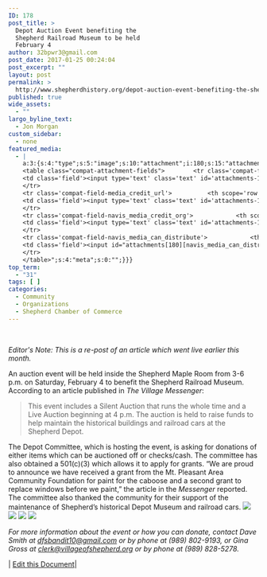 ```yaml
---
ID: 178
post_title: >
  Depot Auction Event benefiting the
  Shepherd Railroad Museum to be held
  February 4
author: 32bpwr3@gmail.com
post_date: 2017-01-25 00:24:04
post_excerpt: ""
layout: post
permalink: >
  http://www.shepherdhistory.org/depot-auction-event-benefiting-the-shepherd-railroad-museum-to-be-held-february-4/
published: true
wide_assets:
  - ""
largo_byline_text:
  - Jon Morgan
custom_sidebar:
  - none
featured_media:
  - |
    a:3:{s:4:"type";s:5:"image";s:10:"attachment";i:180;s:15:"attachment_data";a:33:{s:2:"id";i:180;s:5:"title";s:10:"word-image";s:8:"filename";s:17:"word-image-1.jpeg";s:3:"url";s:75:"http://www.shepherdhistory.org/wp-content/uploads/2017/01/word-image-1.jpeg";s:4:"link";s:126:"http://www.shepherdhistory.org/depot-auction-event-benefiting-the-shepherd-railroad-museum-to-be-held-february-4/word-image-2/";s:3:"alt";s:0:"";s:6:"author";s:1:"1";s:11:"description";s:0:"";s:7:"caption";s:0:"";s:4:"name";s:12:"word-image-2";s:6:"status";s:7:"inherit";s:10:"uploadedTo";i:178;s:4:"date";i:1485303447000;s:8:"modified";i:1485303447000;s:9:"menuOrder";i:0;s:4:"mime";s:10:"image/jpeg";s:4:"type";s:5:"image";s:7:"subtype";s:4:"jpeg";s:4:"icon";s:67:"http://www.shepherdhistory.org/wp-includes/images/media/default.png";s:13:"dateFormatted";s:16:"January 25, 2017";s:6:"nonces";a:3:{s:6:"update";s:10:"87fe9e978d";s:6:"delete";s:10:"16afb8da6d";s:4:"edit";s:10:"590146b67f";}s:8:"editLink";s:69:"http://www.shepherdhistory.org/wp-admin/post.php?post=180&action=edit";s:4:"meta";b:0;s:10:"authorName";s:17:"32bpwr3@gmail.com";s:14:"uploadedToLink";s:69:"http://www.shepherdhistory.org/wp-admin/post.php?post=178&action=edit";s:15:"uploadedToTitle";s:81:"Depot Auction Event benefiting the Shepherd Railroad Museum to be held February 4";s:15:"filesizeInBytes";i:312143;s:21:"filesizeHumanReadable";s:6:"305 KB";s:6:"height";i:1524;s:5:"width";i:2032;s:11:"orientation";s:9:"landscape";s:5:"sizes";a:4:{s:9:"thumbnail";a:4:{s:6:"height";i:140;s:5:"width";i:140;s:3:"url";s:83:"http://www.shepherdhistory.org/wp-content/uploads/2017/01/word-image-1-140x140.jpeg";s:11:"orientation";s:9:"landscape";}s:6:"medium";a:4:{s:6:"height";i:252;s:5:"width";i:336;s:3:"url";s:83:"http://www.shepherdhistory.org/wp-content/uploads/2017/01/word-image-1-336x252.jpeg";s:11:"orientation";s:9:"landscape";}s:5:"large";a:4:{s:6:"height";i:578;s:5:"width";i:771;s:3:"url";s:83:"http://www.shepherdhistory.org/wp-content/uploads/2017/01/word-image-1-771x578.jpeg";s:11:"orientation";s:9:"landscape";}s:4:"full";a:4:{s:3:"url";s:75:"http://www.shepherdhistory.org/wp-content/uploads/2017/01/word-image-1.jpeg";s:6:"height";i:1524;s:5:"width";i:2032;s:11:"orientation";s:9:"landscape";}}s:6:"compat";a:2:{s:4:"item";s:1710:"<input type="hidden" name="attachments[180][menu_order]" value="0" /><p class="media-types media-types-required-info">Required fields are marked <span class="required">*</span></p>
    <table class="compat-attachment-fields">		<tr class='compat-field-media_credit'>			<th scope='row' class='label'><label for='attachments-180-media_credit'><span class='alignleft'>Credit</span><br class='clear' /></label></th>
    <td class='field'><input type='text' class='text' id='attachments-180-media_credit' name='attachments[180][media_credit]' value=''  /></td>
    </tr>
    <tr class='compat-field-media_credit_url'>			<th scope='row' class='label'><label for='attachments-180-media_credit_url'><span class='alignleft'>Credit URL</span><br class='clear' /></label></th>
    <td class='field'><input type='text' class='text' id='attachments-180-media_credit_url' name='attachments[180][media_credit_url]' value=''  /></td>
    </tr>
    <tr class='compat-field-navis_media_credit_org'>			<th scope='row' class='label'><label for='attachments-180-navis_media_credit_org'><span class='alignleft'>Organization</span><br class='clear' /></label></th>
    <td class='field'><input type='text' class='text' id='attachments-180-navis_media_credit_org' name='attachments[180][navis_media_credit_org]' value=''  /></td>
    </tr>
    <tr class='compat-field-navis_media_can_distribute'>			<th scope='row' class='label'><label for='attachments-180-navis_media_can_distribute'><span class='alignleft'>Can<br />distribute?</span><br class='clear' /></label></th>
    <td class='field'><input id="attachments[180][navis_media_can_distribute]" name="attachments[180][navis_media_can_distribute]" type="checkbox" value="1"  /></td>
    </tr>
    </table>";s:4:"meta";s:0:"";}}}
top_term:
  - "31"
tags: [ ]
categories:
  - Community
  - Organizations
  - Shepherd Chamber of Commerce
---
```

&nbsp;

<em>Editor's Note: This is a re-post of an article which went live earlier this month.</em>

An auction event will be held inside the Shepherd Maple Room from 3-6 p.m. on Saturday, February 4 to benefit the Shepherd Railroad Museum. According to an article published in <em>The Village Messenger</em>:
<blockquote>This event includes a Silent Auction that runs the whole time and a Live Auction beginning at 4 p.m. The auction is held to raise funds to help maintain the historical buildings and railroad cars at the Shepherd Depot.</blockquote>
The Depot Committee, which is hosting the event, is asking for donations of either items which can be auctioned off or checks/cash. The committee has also obtained a 501(c)(3) which allows it to apply for grants. “We are proud to announce we have received a grant from the Mt. Pleasant Area Community Foundation for paint for the caboose and a second grant to replace windows before we paint,” the article in the <em>Messenger</em> reported. The committee also thanked the community for their support of the maintenance of Shepherd’s historical Depot Museum and railroad cars.

<img class="wp-image-179" src="http://www.shepherdhistory.org/wp-content/uploads/2017/01/word-image.jpeg" />
<img class="wp-image-181" src="http://www.shepherdhistory.org/wp-content/uploads/2017/01/word-image-2.jpeg" />
<img class="wp-image-182" src="http://www.shepherdhistory.org/wp-content/uploads/2017/01/word-image-3.jpeg" />
<img class="wp-image-183" src="http://www.shepherdhistory.org/wp-content/uploads/2017/01/word-image-4.jpeg" />

*For more information about the event or how you can donate, contact Dave Smith at <a href="mailto:*dfsbandit10@gmail.com*"><em>*dfsbandit10@gmail.com*</em></a> or by phone at (989) 802-9193, or Gina Gross at <a href="mailto:*clerk@villageofshepherd.org*"><em>*clerk@villageofshepherd.org*</em></a> or by phone at (989) 828-5278.*

| <a href="https://www.penflip.com/shepherdonlinehq/shepherd-chamber-of-commerce/blob/master/traindepotauction.txt?invite=3sp8czhi">Edit this Document</a>|